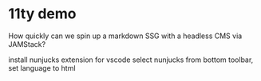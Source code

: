 # 11ty demo

How quickly can we spin up a markdown SSG with a headless CMS via JAMStack?

install nunjucks extension for vscode
select nunjucks from bottom toolbar, set language to html